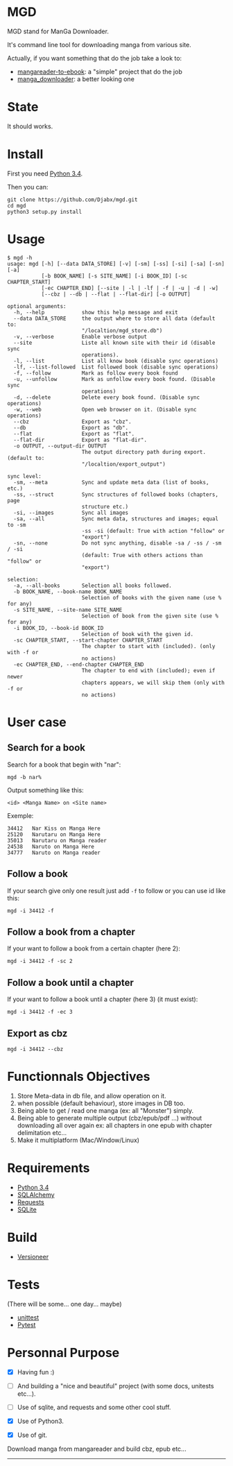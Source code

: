# MGD

MGD stand for ManGa Downloader.

It's command line tool for downloading manga from various site.

Actually, if you want something that do the job take a look to:

 - [mangareader-to-ebook][1]: a "simple" project that do the job
 - [manga_downloader][2]: a better looking one

# State

It should works.

# Install


First you need [Python 3.4][6].

Then you can:

	git clone https://github.com/Djabx/mgd.git
	cd mgd
	python3 setup.py install


# Usage

	$ mgd -h                                                                                        
	usage: mgd [-h] [--data DATA_STORE] [-v] [-sm] [-ss] [-si] [-sa] [-sn] [-a]                     
	           [-b BOOK_NAME] [-s SITE_NAME] [-i BOOK_ID] [-sc CHAPTER_START]                       
	           [-ec CHAPTER_END] [--site | -l | -lf | -f | -u | -d | -w]                            
	           [--cbz | --db | --flat | --flat-dir] [-o OUTPUT]                                     

	optional arguments:                                                                             
	  -h, --help            show this help message and exit                                         
	  --data DATA_STORE     the output where to store all data (default to:                         
	                        "/localtion/mgd_store.db")                                   
	  -v, --verbose         Enable verbose output                                                   
	  --site                Liste all known site with their id (disable sync                        
	                        operations).                                                            
	  -l, --list            List all know book (disable sync operations)                            
	  -lf, --list-followed  List followed book (disable sync operations)                            
	  -f, --follow          Mark as follow every book found                                         
	  -u, --unfollow        Mark as unfollow every book found. (Disable sync                        
	                        operations)                                                             
	  -d, --delete          Delete every book found. (Disable sync operations)                      
	  -w, --web             Open web browser on it. (Disable sync operations)                       
	  --cbz                 Export as "cbz".                                                        
	  --db                  Export as "db".                                                         
	  --flat                Export as "flat".                                                       
	  --flat-dir            Export as "flat-dir".                                                   
	  -o OUTPUT, --output-dir OUTPUT                                                                
	                        The output directory path during export. (default to:                   
	                        "/localtion/export_output")                                  

	sync level:                                                                                     
	  -sm, --meta           Sync and update meta data (list of books, etc.)                         
	  -ss, --struct         Sync structures of followed books (chapters, page                       
	                        structure etc.)                                                         
	  -si, --images         Sync all images                                                         
	  -sa, --all            Sync meta data, structures and images; equal to -sm                     
	                        -ss -si (default: True with action "follow" or                          
	                        "export")                                                               
	  -sn, --none           Do not sync anything, disable -sa / -ss / -sm / -si                     
	                        (default: True with others actions than "follow" or                     
	                        "export")                                                               

	selection:                                                                                      
	  -a, --all-books       Selection all books followed.                                           
	  -b BOOK_NAME, --book-name BOOK_NAME                                                           
	                        Selection of books with the given name (use % for any)                  
	  -s SITE_NAME, --site-name SITE_NAME                                                           
	                        Selection of book from the given site (use % for any)                   
	  -i BOOK_ID, --book-id BOOK_ID                                                                 
	                        Selection of book with the given id.                                    
	  -sc CHAPTER_START, --start-chapter CHAPTER_START                                              
	                        The chapter to start with (included). (only with -f or                  
	                        no actions)                                                             
	  -ec CHAPTER_END, --end-chapter CHAPTER_END                                                    
	                        The chapter to end with (included); even if newer                       
	                        chapters appears, we will skip them (only with -f or                    
	                        no actions)                                                             


# User case

## Search for a book

Search for a book that begin with "nar":

	mgd -b nar%

Output something like this:

	<id> <Manga Name> on <Site name>

Exemple:

	34412   Nar Kiss on Manga Here
	25120   Narutaru on Manga Here
	35013   Narutaru on Manga reader
	24538   Naruto on Manga Here
	34777   Naruto on Manga reader

## Follow a book

If your search give only one result just add `-f` to follow or you can use id like this:

	mgd -i 34412 -f

## Follow a book from a chapter

If your want to follow a book from a certain chapter (here 2):

	mgd -i 34412 -f -sc 2

## Follow a book until a chapter

If your want to follow a book until a chapter (here 3) (it must exist):

	mgd -i 34412 -f -ec 3 


## Export as cbz

	mgd -i 34412 --cbz


# Functionnals Objectives

 1. Store Meta-data in db file, and allow operation on it.
 2. when possible (default behaviour), store images in DB too.
 2. Being able to get / read one manga (ex: all "Monster") simply.
 3. Being able to generate multiple output (cbz/epub/pdf ...) without downloading all over again
    ex: all chapters in one epub with chapter delimitation etc...
 4. Make it multiplatform (Mac/Window/Linux)


# Requirements

- [Python 3.4][6]
- [SQLAlchemy][3]
- [Requests][4]
- [SQLite][5]

# Build

- [Versioneer][9]


# Tests

(There will be some... one day... maybe)

- [unittest][8]
- [Pytest][7]


# Personnal Purpose

- [x] Having fun :)
- [ ] And building a "nice and beautiful" project (with some docs, unitests etc...).
- [ ] Use of sqlite, and requests and some other cool stuff.
- [x] Use of Python3.
- [x] Use of git.


Download manga from mangareader and build cbz, epub etc...

----------

  [1]: https://github.com/saturngod/mangareader-to-ebook "mangareader-to-ebook on Github"
  [2]: https://github.com/jiaweihli/manga_downloader "manga_downloader on Github"
  [3]: http://www.sqlalchemy.org/ "SQLalchemy"
  [4]: http://docs.python-requests.org/ "Requests"
  [5]: https://www.sqlite.org/ "SQLite"
  [6]: http://python.org/ "Python"
  [7]: http://pytest.org/ "PyTest"
  [8]: https://docs.python.org/2/library/unittest.html "unittest"
  [9]: https://github.com/warner/python-versioneer "Python versioneer"
